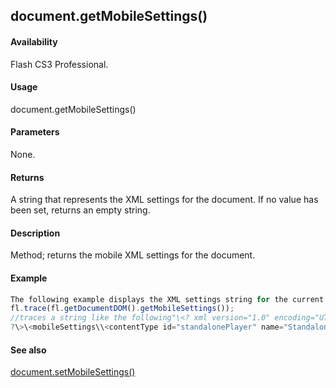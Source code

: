 ## document.getMobileSettings()

#### Availability

Flash CS3 Professional.

#### Usage

document.getMobileSettings()

#### Parameters

None.

#### Returns

A string that represents the XML settings for the document. If no value has been set, returns an empty string.

#### Description

Method; returns the mobile XML settings for the document.

#### Example

```javascript
The following example displays the XML settings string for the current document:
fl.trace(fl.getDocumentDOM().getMobileSettings());
//traces a string like the following"\<? xml version="1.0" encoding="UTF-16" standalone="no"
?\>\<mobileSettings\\<contentType id="standalonePlayer" name="Standalone Player"/\\<testDevices\\<testDevice id="1170" name="Generic Phone" selected="yes"/\\</testDevices\\<outputMsgFiltering info="no" trace="yes" warning="yes"/\\<testWindowState height="496" splitterClosed="No" splitterXPos="400" width="907"/\\</mobileSettings\>"

```
#### See also

[document.setMobileSettings()](#!AdobeDocs/developers-animatesdk-docs/master/Document_object/docum580.md)
